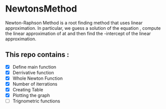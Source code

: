 # NewtonsMethod
Newton-Raphson Method is a root finding method that uses linear approximation. In particular, we guess a solution  of the equation , compute the linear approximation of  at  and then find the -intercept of the linear approximation.

## This repo contains :

 - [X] Define main function
 - [X] Derrivative function
 - [X] Whole Newton Function
 - [X] Number of iterrations
 - [X] Creating Table
 - [X] Plotting the graph
 - [ ] Trignometric functions
